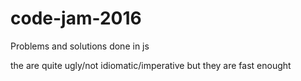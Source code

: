 # code-jam-2016
Problems and solutions done in js

the are quite ugly/not idiomatic/imperative
but they are fast enought